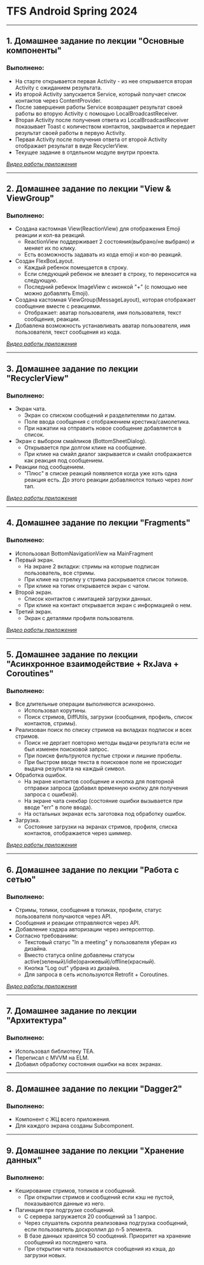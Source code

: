 # TFS Android Spring 2024

---
## 1. Домашнее задание по лекции "Основные компоненты"

### Выполнено:
- На старте открывается первая Activity - из нее открывается вторая Activity с ожиданием результата.
- Из второй Activity запускается Service, который получает список контактов через ContentProvider.
- После завершения работы Service возвращает результат своей работы во вторую Activity с помощью LocalBroadcastReceiver.
- Вторая Activity после получения ответа из LocalBroadcastReceiver показывает Toast с количеством контактов, закрывается и передает результат своей работы в первую Activity.
- Первая Activity после получения ответа от второй Activity отображает результат в виде RecyclerView.
- Текущее задание в отдельном модуле внутри проекта.

[*Видео работы приложения*](https://gitlab.com/DaniilElmirov/tfs_spring_2024/-/blob/homework_2/homework_1/src/main/res/raw/homework_1.webm?ref_type=heads)

---
## 2. Домашнее задание по лекции "View & ViewGroup"

### Выполнено:
- Создана кастомная View(ReactionView) для отображения Emoji реакции и кол-ва реакций.
  - ReactionView поддерживает 2 состояния(выбрано/не выбрано) и меняет их по клику.
  - Есть возможность задавать из кода emoji и кол-во реакций.
- Создан FlexBoxLayout.
  - Каждый ребенок помещается в строку.
  - Если следующий ребенок не влезает в строку, то переносится на следующую.
  - Последний ребенок ImageView с иконкой "+" (с помощью нее можно добавлять Emoji).
- Создана кастомная ViewGroup(MessageLayout), которая отображает сообщение вместе с реакциями.
  - Отображает: аватар пользователя, имя пользователя, текст сообщения, реакции.
- Добавлена возможность устанавливать аватар пользователя, имя пользователя, текст сообщения из кода.

[*Видео работы приложения*](https://gitlab.com/DaniilElmirov/tfs_spring_2024/-/blob/homework_2/app/src/main/res/raw/homework_2.mp4?ref_type=heads)

---
## 3. Домашнее задание по лекции "RecyclerView"

### Выполнено:
- Экран чата.
  - Экран со списком сообщений и разделителями по датам.
  - Поле ввода сообщения с отображением крестика/самолетика.
  - При нажатии на отправить новое сообщение добавляется в список.
- Экран с выбором смайликов (BottomSheetDialog).
  - Открывается при долгом клике на сообщение.
  - При клике на смайл диалог закрывается и смайл отображается как реакция под сообщением.
- Реакции под сообщением.
  - "Плюс" в списке реакций появляется когда уже хоть одна реакция есть. До этого реакции добавляются только через лонг тап.

[*Видео работы приложения*](https://gitlab.com/DaniilElmirov/tfs_spring_2024/-/blob/homework_3/app/src/main/res/raw/homework_3.webm?ref_type=heads)

---
## 4. Домашнее задание по лекции "Fragments"

### Выполнено:
- Использовал BottomNavigationView на MainFragment
- Первый экран.
  - На экране 2 вкладки: стримы на которые подписан пользователь, все стримы.
  - При клике на стрелку у стрима раскрывается список топиков.
  - При клике на топик открывается экран с чатом.
- Второй экран.
  - Список контактов с имитацией загрузки данных.
  - При клике на контакт открывается экран с информацией о нем.
- Третий экран.
  - Экран с деталями профиля пользователя.

[*Видео работы приложения*](https://gitlab.com/DaniilElmirov/tfs_spring_2024/-/blob/homework_4/app/src/main/res/raw/homework_4.webm?ref_type=heads)

---
## 5. Домашнее задание по лекции "Асинхронное взаимодействие + RxJava + Coroutines"

### Выполнено:
- Все длительные операции выполняются асинхронно.
  - Использовал корутины.
  - Поиск стримов, DiffUtils, загрузки (сообщения, профиль, список контактов, стримы).
- Реализован поиск по списку стримов на вкладках подписок и всех стримов.
  - Поиск не дергает повторно методы выдачи результата если не был изменен поисковой запрос.
  - При поиске фильтруются пустые строки и лишние пробелы.
  - При быстром вводе текста в поисковое поле не происходит выдача результата на каждый символ.
- Обработка ошибок.
  - На экране контактов сообщение и кнопка для повторной отправки запроса (добавил временную кнопку для получения запроса с ошибкой).
  - На экране чата снекбар (состояние ошибки вызывается при вводе "err" в поле ввода).
  - На остальных экранах есть заготовка под обработку ошибок.
- Загрузка.
  - Состояние загрузки на экранах стримов, профиля, списка контактов, отображается через шиммер.

[*Видео работы приложения*](https://gitlab.com/DaniilElmirov/tfs_spring_2024/-/blob/homework_5/app/src/main/res/raw/homework_5.webm?ref_type=heads)

---
## 6. Домашнее задание по лекции "Работа с сетью"

### Выполнено:
- Стримы, топики, сообщения в топиках, профили, статус пользователя получаются через API.
- Сообщения и реакции отправляются через API.
- Добавление хэдэра авторизации через интерсептор.
- Согласно требованиям:
  - Текстовый статус "In a meeting" у пользователя уберан из дизайна.
  - Вместо статуса online добавлены статусы active(зеленый)/idle(оранжевый)/offline(красный).
  - Кнопка "Log out" убрана из дизайна.
  - Для запроса в сеть используются Retrofit + Coroutines.

[*Видео работы приложения*](https://gitlab.com/DaniilElmirov/tfs_spring_2024/-/blob/homework_6/app/src/main/res/raw/homework_6.webm?ref_type=heads)

---
## 7. Домашнее задание по лекции "Архитектура"

### Выполнено:
- Использовал библиотеку TEA.
- Переписал с MVVM на ELM.
- Добавил обработку состояния ошибки на всех экранах.

---
## 8. Домашнее задание по лекции "Dagger2"

### Выполнено:
- Компонент с ЖЦ всего приложения.
- Для каждого экрана созданы Subcomponent.

---
## 9. Домашнее задание по лекции "Хранение данных"

### Выполнено:
- Кеширование стримов, топиков и сообщений.
  - При открытии стримов и сообщений если кэш не пустой, показываются данные из него.
- Пагинация при подгрузке сообщений.
  - С сервера загружается 20 сообщений за 1 запрос.
  - Через слушатель скролла реализована подгрузка сообщений, если пользователь доскроллил до n-5 элемента.
  - В базе данных хранятся 50 сообщений. Приоритет на хранение сообщений из последнего чата.
  - При открытии чата показываются сообщения из кэша, до загрузки новых.